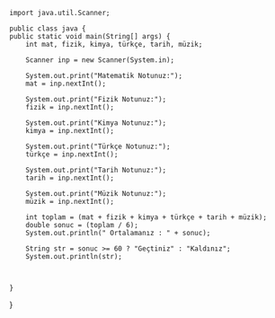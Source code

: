 

    import java.util.Scanner;

    public class java {
    public static void main(String[] args) {
        int mat, fizik, kimya, türkçe, tarih, müzik;

        Scanner inp = new Scanner(System.in);

        System.out.print("Matematik Notunuz:");
        mat = inp.nextInt();

        System.out.print("Fizik Notunuz:");
        fizik = inp.nextInt();

        System.out.print("Kimya Notunuz:");
        kimya = inp.nextInt();

        System.out.print("Türkçe Notunuz:");
        türkçe = inp.nextInt();

        System.out.print("Tarih Notunuz:");
        tarih = inp.nextInt();

        System.out.print("Müzik Notunuz:");
        müzik = inp.nextInt();

        int toplam = (mat + fizik + kimya + türkçe + tarih + müzik);
        double sonuc = (toplam / 6);
        System.out.println(" Ortalamanız : " + sonuc);

        String str = sonuc >= 60 ? "Geçtiniz" : "Kaldınız";
        System.out.println(str);



    }
}
